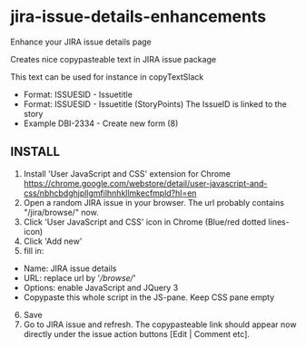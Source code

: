# jira-issue-details-enhancements
Enhance your JIRA issue details page

Creates nice copypasteable text in JIRA issue package

This text can be used for instance in copyTextSlack
- Format: ISSUESID - Issuetitle
- Format: ISSUESID - Issuetitle (StoryPoints)
The IssueID is linked to the story
- Example DBI-2334 - Create new form (8)

## INSTALL
1. Install 'User JavaScript and CSS' extension for Chrome https://chrome.google.com/webstore/detail/user-javascript-and-css/nbhcbdghjpllgmfilhnhkllmkecfmpld?hl=en
2. Open a random JIRA issue in your browser. The url probably contains "/jira/browse/" now.
3. Click 'User JavaScript and CSS' icon in Chrome (Blue/red dotted lines-icon)
4. Click 'Add new'
5. fill in:
 - Name: JIRA issue details
 - URL: replace url by '*/browse/*'
 - Options: enable JavaScript and JQuery 3
 - Copypaste this whole script in the JS-pane. Keep CSS pane empty
6. Save
7. Go to JIRA issue and refresh. The copypasteable link should appear now directly under the issue action buttons [Edit | Comment etc].
